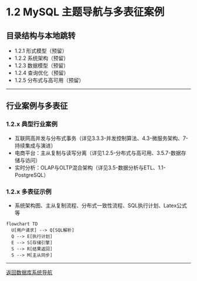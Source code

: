 # 1.2 MySQL 主题导航与多表征案例

## 目录结构与本地跳转

- 1.2.1 形式模型（预留）
- 1.2.2 系统架构（预留）
- 1.2.3 数据模型（预留）
- 1.2.4 查询优化（预留）
- 1.2.5 分布式与高可用（预留）

---

## 行业案例与多表征

### 1.2.x 典型行业案例

- 互联网高并发与分布式事务（详见3.3.3-并发控制算法、4.3-微服务架构、7-持续集成与演进）
- 电商平台：主从复制与读写分离（详见1.2.5-分布式与高可用、3.5.7-数据存储与访问）
- 实时分析：OLAP与OLTP混合架构（详见3.5-数据分析与ETL、1.1-PostgreSQL）

### 1.2.x 多表征示例

- 系统架构图、主从复制流程、分布式一致性流程、SQL执行计划、Latex公式等

```mermaid
flowchart TD
  U[用户请求] --> Q[SQL解析]
  Q --> E[执行计划]
  E --> S[存储引擎]
  S --> R[结果返回]
  S --> M[主从同步]
```

---

[返回数据库系统导航](../README.md)
